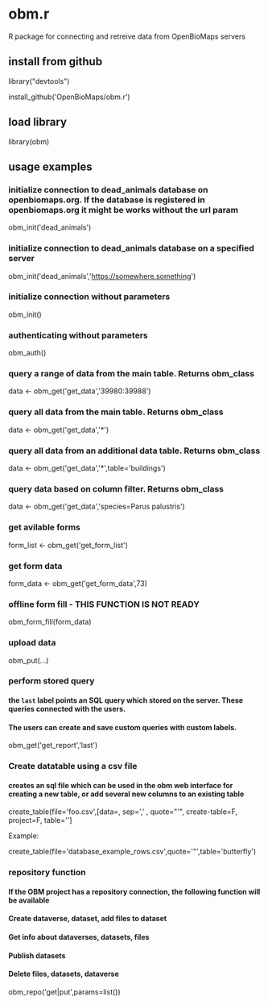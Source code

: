 # obm.r
R package for connecting and retreive data from OpenBioMaps servers

## install from github

library("devtools")

install_github('OpenBioMaps/obm.r')

## load library

library(obm)

## usage examples

### initialize connection to dead_animals database on openbiomaps.org. If the database is registered in openbiomaps.org it might be works without the url param
obm_init('dead_animals')

### initialize connection to dead_animals database on a specified server
obm_init('dead_animals','https://somewhere.something')

### initialize connection without parameters
obm_init()

### authenticating without parameters
obm_auth()

### query a range of data from the main table. Returns obm_class
data <- obm_get('get_data','39980:39988')

### query all data from the main table. Returns obm_class
data <- obm_get('get_data','*')

### query all data from an additional data table. Returns obm_class
data <- obm_get('get_data','*',table='buildings')

### query data based on column filter. Returns obm_class
data <- obm_get('get_data','species=Parus palustris')

### get avilable forms 
form_list <- obm_get('get_form_list')

### get form data 
form_data <- obm_get('get_form_data',73)

### offline form fill - THIS FUNCTION IS NOT READY
obm_form_fill(form_data)

### upload data
obm_put(...)

### perform stored query
#### the `last` label points an SQL query which stored on the server. These queries connected with the users. 
#### The users can create and save custom queries with custom labels.
obm_get('get_report','last')

### Create datatable using a csv file
#### creates an sql file which can be used in the obm web interface for creating a new table, or add several new columns to an existing table
create_table(file='foo.csv',[data=, sep=',' , quote="'", create-table=F, project=F, table='']

Example:

create_table(file='database_example_rows.csv',quote='"',table='butterfly')

### repository function
#### If the OBM project has a repository connection, the following function will be available
#### Create dataverse, dataset, add files to dataset
#### Get info about dataverses, datasets, files
#### Publish datasets
#### Delete files, datasets, dataverse
obm_repo('get|put',params=list())
